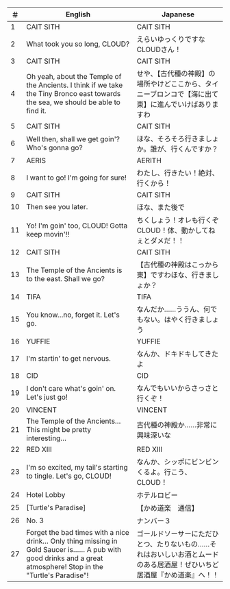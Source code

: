 | ＃ | English | Japanese |
|-|-|-|
| 1 | CAIT SITH | CAIT SITH |
| 2 | What took you so long, CLOUD? | えらいゆっくりですなCLOUDさん！ |
| 3 | CAIT SITH | CAIT SITH |
| 4 | Oh yeah, about the Temple of the Ancients. I think if we take the Tiny Bronco east towards the sea, we should be able to find it. | せや、【古代種の神殿】の場所やけどここから、タイニーブロンコで【海に出て東】に進んでいけばありますわ |
| 5 | CAIT SITH | CAIT SITH |
| 6 | Well then, shall we get goin'? Who's gonna go? | ほな、そろそろ行きましょか。誰が、行くんですか？ |
| 7 | AERIS | AERITH |
| 8 | I want to go! I'm going for sure! | わたし、行きたい！絶対、行くから！ |
| 9 | CAIT SITH | CAIT SITH |
| 10 | Then see you later. | ほな、また後で |
| 11 | Yo! I'm goin' too, CLOUD! Gotta keep movin'!! | ちくしょう！オレも行くぞCLOUD！体、動かしてねぇとダメだ！！ |
| 12 | CAIT SITH | CAIT SITH |
| 13 | The Temple of the Ancients is to the east. Shall we go? | 【古代種の神殿はこっから東】ですわほな、行きましょか？ |
| 14 | TIFA | TIFA |
| 15 | You know…no, forget it. Let's go. | なんだか……ううん、何でもない。はやく行きましょう |
| 16 | YUFFIE | YUFFIE |
| 17 | I'm startin' to get nervous. | なんか、ドキドキしてきたよ |
| 18 | CID | CID |
| 19 | I don't care what's goin' on. Let's just go! | なんでもいいからさっさと行くぞ！ |
| 20 | VINCENT | VINCENT |
| 21 | The Temple of the Ancients… This might be pretty interesting… | 古代種の神殿か……非常に興味深いな |
| 22 | RED XIII | RED XIII |
| 23 | I'm so excited, my tail's starting to tingle. Let's go, CLOUD! | なんか、シッポにビンビンくるよ。行こう、CLOUD！ |
| 24 | Hotel Lobby | ホテルロビー |
| 25 | [Turtle's Paradise] | 【かめ道楽　通信】 |
| 26 | No. 3 | ナンバー３ |
| 27 | Forget the bad times with a nice drink… Only thing missing in Gold Saucer is…… A pub with good drinks and a great atmosphere! Stop in the "Turtle's Paradise"! | ゴールドソーサーにただひとつ、たりないもの……それはおいしいお酒とムードのある居酒屋！ぜひいちど居酒屋『かめ道楽』へ！！ |